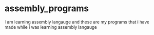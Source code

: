# assembly_programs

I am learning assembly langauge and these are my programs that i have made while i was learning assembly langauge



